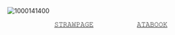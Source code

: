 

![1000141400](https://github.com/user-attachments/assets/edde4222-2984-4415-962f-48e1b0078504)






‌‌  ‌  ‌ ‌  ‌  ‌  ‌  ‌  ‌  ‌  ‌  ‌  ‌  ‌  ‌  ‌  ‌  ‌  ‌  ‌  ‌ ‌  ‌  ‌  ‌  ‌    ‌ [𝚂𝚃𝚁𝙰𝚆𝙿𝙰𝙶𝙴](https://deanspn.straw.page/)
‌  ‌  ‌  ‌  ‌  ‌  ‌  ‌  ‌  ‌  ‌ ‌  ‌  ‌  ‌  ‌  ‌  ‌  ‌  ‌  ‌ ‌  ‌‌  ‌  ‌  ‌  ‌  ‌  ‌  ‌  ‌  ‌  ‌  ‌  ‌  ‌  ‌  ‌  ‌  ‌  ‌  ‌  ‌         ‌  ‌  ‌  ‌  ‌  ‌  ‌  ‌  ‌  ‌  ‌ ‌ ‌  ‌  ‌  ‌  ‌  ‌  ‌  ‌  ‌  ‌  ‌ [𝙰𝚃𝙰𝙱𝙾𝙾𝙺](https://deanspn.atabook.org) ‌  ‌  ‌  ‌  ‌  ‌  ‌ 

